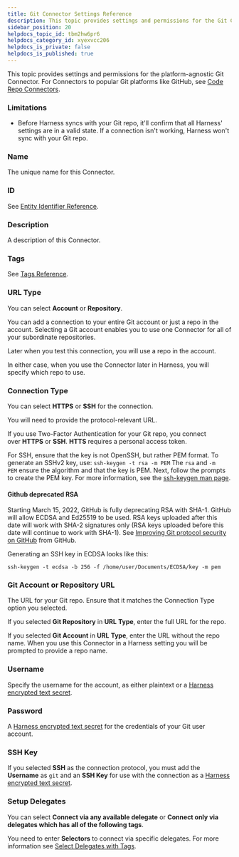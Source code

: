 ```yaml
---
title: Git Connector Settings Reference
description: This topic provides settings and permissions for the Git Connector.
sidebar_position: 20
helpdocs_topic_id: tbm2hw6pr6
helpdocs_category_id: xyexvcc206
helpdocs_is_private: false
helpdocs_is_published: true
---
```


This topic provides settings and permissions for the platform-agnostic Git Connector. For Connectors to popular Git platforms like GitHub, see [Code Repo Connectors](/docs/category/code-repo-connectors).

### Limitations

* Before Harness syncs with your Git repo, it'll confirm that all Harness' settings are in a valid state. If a connection isn't working, Harness won't sync with your Git repo.

### Name

The unique name for this Connector.

### ID

See [Entity Identifier Reference](../../20_References/entity-identifier-reference.md).

### Description

A description of this Connector.

### Tags

See [Tags Reference](../../20_References/tags-reference.md).

### URL Type

You can select **Account** or **Repository**.

You can add a connection to your entire Git account or just a repo in the account. Selecting a Git account enables you to use one Connector for all of your subordinate repositories.

Later when you test this connection, you will use a repo in the account.

In either case, when you use the Connector later in Harness, you will specify which repo to use.

### Connection Type

You can select **HTTPS** or **SSH** for the connection.

You will need to provide the protocol-relevant URL.

If you use Two-Factor Authentication for your Git repo, you connect over **HTTPS** or **SSH**. **HTTS** requires a personal access token.

For SSH, ensure that the key is not OpenSSH, but rather PEM format. To generate an SSHv2 key, use: `ssh-keygen -t rsa -m PEM` The `rsa` and `-m PEM` ensure the algorithm and that the key is PEM. Next, follow the prompts to create the PEM key. For more information, see the [ssh-keygen man page](https://linux.die.net/man/1/ssh-keygen).

#### Github deprecated RSA

Starting March 15, 2022, GitHub is fully deprecating RSA with SHA-1. GitHub will allow ECDSA and Ed25519 to be used. RSA keys uploaded after this date will work with SHA-2 signatures only (RSA keys uploaded before this date will continue to work with SHA-1). See [Improving Git protocol security on GitHub](https://github.blog/2021-09-01-improving-git-protocol-security-github/#when-are-these-changes-effective) from GitHub.  
  
Generating an SSH key in ECDSA looks like this:  
  
`ssh-keygen -t ecdsa -b 256 -f /home/user/Documents/ECDSA/key -m pem`

### Git Account or Repository URL

The URL for your Git repo. Ensure that it matches the Connection Type option you selected.

If you selected **Git Repository** in **URL** **Type**, enter the full URL for the repo.

If you selected **Git Account** in **URL** **Type**, enter the URL without the repo name. When you use this Connector in a Harness setting you will be prompted to provide a repo name.

### Username

Specify the username for the account, as either plaintext or a [Harness encrypted text secret](../../Secrets/2-add-use-text-secrets.md).

### Password

A [Harness encrypted text secret](../../Secrets/2-add-use-text-secrets.md) for the credentials of your Git user account.

### SSH Key

If you selected **SSH** as the connection protocol, you must add the **Username** as `git` and an **SSH Key** for use with the connection as a [Harness encrypted text secret](../../Secrets/2-add-use-text-secrets.md).

### Setup Delegates

You can select **Connect via any available delegate** or **Connect only via delegates which has all of the following tags**.

You need to enter **Selectors** to connect via specific delegates. For more information see [Select Delegates with Tags](../../2_Delegates/manage-delegates/select-delegates-with-selectors.md).

